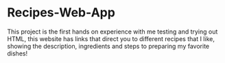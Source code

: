 # Recipes-Web-App

This project is the first hands on experience with me testing and trying out HTML, this website has links that direct you to different recipes that I like, showing the description, ingredients and steps to preparing my favorite dishes!
